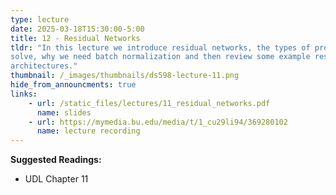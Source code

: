 ```yaml
---
type: lecture
date: 2025-03-18T15:30:00-5:00
title: 12 - Residual Networks
tldr: "In this lecture we introduce residual networks, the types of problems they
solve, why we need batch normalization and then review some example residual network
architectures."
thumbnail: /_images/thumbnails/ds598-lecture-11.png
hide_from_announcments: true
links: 
    - url: /static_files/lectures/11_residual_networks.pdf
      name: slides
    - url: https://mymedia.bu.edu/media/t/1_cu29li94/369280102
      name: lecture recording
---
```


**Suggested Readings:**
- UDL Chapter 11
